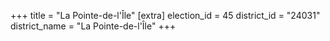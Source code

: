 +++
title = "La Pointe-de-l'Île"
[extra]
election_id = 45
district_id = "24031"
district_name = "La Pointe-de-l'Île"
+++
